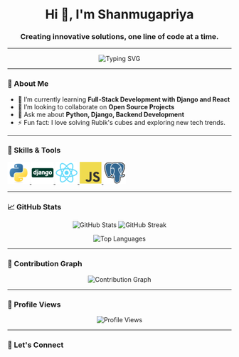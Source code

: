 <h1 align="center">Hi 👋, I'm Shanmugapriya</h1>
<h3 align="center">Creating innovative solutions, one line of code at a time.</h3>

---

<p align="center">
  <img src="https://readme-typing-svg.herokuapp.com?font=Nunito&color=9A2EFE&size=30&center=true&vCenter=true&width=500&lines=Backend+Developer;Open+Source+Contributor;Always+Learning" alt="Typing SVG">
</p>

---

### 📝 About Me
- 🌱 I’m currently learning **Full-Stack Development with Django and React**
- 👯 I’m looking to collaborate on **Open Source Projects**
- 💬 Ask me about **Python, Django, Backend Development**
- ⚡ Fun fact: I love solving Rubik's cubes and exploring new tech trends.

---

### 🚀 Skills & Tools
<p align="left">
  <a href="https://www.python.org" target="_blank">
    <img src="https://raw.githubusercontent.com/devicons/devicon/master/icons/python/python-original.svg" alt="Python" width="50" height="50"/>
  </a>
  <a href="https://www.djangoproject.com/" target="_blank">
    <img src="https://raw.githubusercontent.com/devicons/devicon/master/icons/django/django-original.svg" alt="Django" width="50" height="50"/>
  </a>
  <a href="https://reactjs.org/" target="_blank">
    <img src="https://raw.githubusercontent.com/devicons/devicon/master/icons/react/react-original.svg" alt="React" width="50" height="50"/>
  </a>
  <a href="https://developer.mozilla.org/en-US/docs/Web/JavaScript" target="_blank">
    <img src="https://raw.githubusercontent.com/devicons/devicon/master/icons/javascript/javascript-original.svg" alt="JavaScript" width="50" height="50"/>
  </a>
  <a href="https://www.postgresql.org/" target="_blank">
    <img src="https://raw.githubusercontent.com/devicons/devicon/master/icons/postgresql/postgresql-original.svg" alt="PostgreSQL" width="50" height="50"/>
  </a>
</p>

---

### 📈 GitHub Stats
<p align="center">
  <img src="https://github-readme-stats.vercel.app/api?username=shanmugapriyadev&show_icons=true&theme=radical" alt="GitHub Stats" width="48%">
  <img src="https://github-readme-streak-stats.herokuapp.com/?user=shanmugapriyadev&theme=radical" alt="GitHub Streak" width="48%">
</p>
<p align="center">
  <img src="https://github-readme-stats.vercel.app/api/top-langs/?username=shanmugapriyadev&layout=compact&theme=radical" alt="Top Languages" width="48%">
</p>

---

### 🌟 Contribution Graph
<p align="center">
  <img src="https://activity-graph.herokuapp.com/graph?username=shanmugapriyadev&bg_color=1c1917&color=10b981&line=84cc16&point=facc15&area=true&hide_border=true" alt="Contribution Graph">
</p>

---

### 👀 Profile Views
<p align="center">
  <img src="https://komarev.com/ghpvc/?username=shanmugapriyadev&label=Profile%20views&color=0e75b6&style=flat" alt="Profile Views">
</p>

---

### 🎯 Let's Connect
